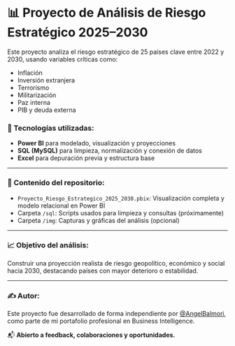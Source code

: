 # 📊 Proyecto de Análisis de Riesgo Estratégico 2025–2030

Este proyecto analiza el riesgo estratégico de 25 países clave entre 2022 y 2030, usando variables críticas como:

- Inflación
- Inversión extranjera
- Terrorismo
- Militarización
- Paz interna
- PIB y deuda externa

### 🔧 Tecnologías utilizadas:
- **Power BI** para modelado, visualización y proyecciones
- **SQL (MySQL)** para limpieza, normalización y conexión de datos
- **Excel** para depuración previa y estructura base

---

### 📁 Contenido del repositorio:

- `Proyecto_Riesgo_Estrategico_2025_2030.pbix`: Visualización completa y modelo relacional en Power BI
- Carpeta `/sql`: Scripts usados para limpieza y consultas (próximamente)
- Carpeta `/img`: Capturas y gráficas del análisis (opcional)

---

### 📈 Objetivo del análisis:
Construir una proyección realista de riesgo geopolítico, económico y social hacia 2030, destacando países con mayor deterioro o estabilidad.

---

### ✍️ Autor:
Este proyecto fue desarrollado de forma independiente por [@AngelBalmori](https://github.com/AngelBalmori), como parte de mi portafolio profesional en Business Intelligence.

📬 **Abierto a feedback, colaboraciones y oportunidades.**
